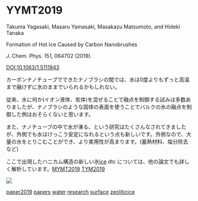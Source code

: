 # YYMT2019

Takuma Yagasaki, Masaru Yamasaki, Masakazu Matsumoto, and Hideki Tanaka

Formation of Hot Ice Caused by Carbon Nanobrushes

J. Chem. Phys. 151, 064702 (2019).

[DOI:10.1063/1.5111843](https://doi.org/10.1063/1.5111843)



カーボンナノチューブでできたナノブラシの間では、水は0度よりもずっと高温まで融けずに氷のままでいられるかもしれない。



従来、水に何か(イオン液体、気体)を混ぜることで融点を制御する試みは多数ありましたが、ナノブラシのような固体の表面を使うことでバルクの氷の融点を制御した例はおそらくないと思います。



また、ナノチューブの中で水が凍る、という研究はたくさんなされてきましたが、外側でも水はけっこう安定になれるという点も新しいです。外側なので、大量の水をとりこむことができ、より実用性が高まります。(蓄熱材料、塩分除去など)



ここで出現したハニカム構造の新しい氷[ice](ice.md) dtc については、他の論文でも詳しく解析しています。[MYMT2019](MYMT2019.md)  [TYM2019](TYM2019.md) 



![](https://live.staticflickr.com/65535/48306798386_1fe381a6b0_z_d.jpg)





[paper2019](paper2019.md) [papers](papers.md) [water](water.md) [research](research.md) [surface](surface.md) [zeoliticice](zeoliticice.md) 



